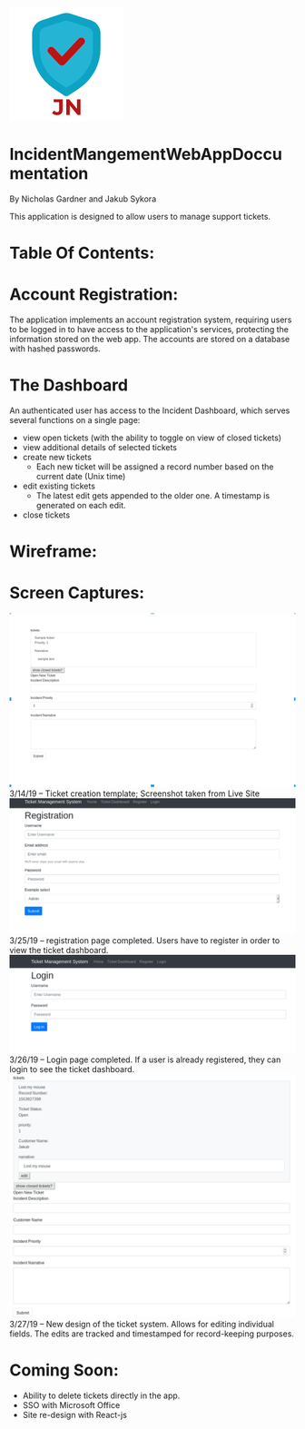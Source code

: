 ![Alt text](public/images/logo.png?raw=true "Logo")

# IncidentMangementWebAppDoccumentation
By Nicholas Gardner and Jakub Sykora

This application is designed to allow users to manage support tickets.

# Table Of Contents: 

# Account Registration:

The application implements an account registration system, requiring users to be logged in to have access to the application's services, protecting the information stored on the web app. The accounts are stored on a database with hashed passwords.
# The Dashboard

An authenticated user has access to the Incident Dashboard, which serves several functions on a single page:
   - view open tickets (with the ability to toggle on view of closed tickets) 
   - view additional details of selected tickets 
   - create new tickets 
        - Each new ticket will be assigned a record number based on the current date (Unix time)
   - edit existing tickets 
        - The latest edit gets appended to the older one. A timestamp is generated on each edit.
   - close tickets 

# Wireframe: 

# Screen Captures: 
![Alt text](public/images/oldticket.png?raw=true "Logo")
3/14/19 – Ticket creation template; Screenshot taken from Live Site
![Alt text](public/images/registration.png?raw=true "Logo")
3/25/19 – registration page completed. Users have to register in order to view the ticket dashboard.
![Alt text](public/images/Login.png?raw=true "Logo")
3/26/19 – Login page completed. If a user is already registered, they can login to see the ticket dashboard.
![Alt text](public/images/ticket.png?raw=true "Logo")
3/27/19 – New design of the ticket system. Allows for editing individual fields. The edits are tracked and timestamped for record-keeping purposes.



# Coming Soon:
   - Ability to delete tickets directly in the app.
   - SSO with Microsoft Office
   - Site re-design with React-js
